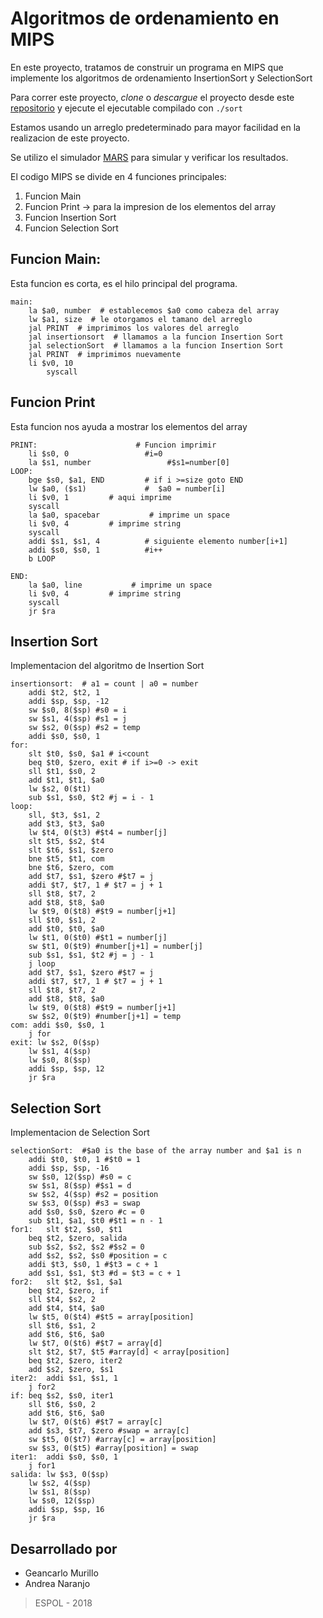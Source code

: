 # Algoritmos de ordenamiento en MIPS 

En este proyecto, tratamos de construir un programa en MIPS que implemente los algoritmos de ordenamiento InsertionSort y SelectionSort

Para correr este proyecto, *clone* o *descargue* el proyecto desde este [repositorio](https://github.com/gcmurillo/sorts_MIPS) y ejecute el ejecutable compilado con `./sort`

Estamos usando un arreglo predeterminado para mayor facilidad en la realizacion de este proyecto.

Se utilizo el simulador [MARS](http://courses.missouristate.edu/KenVollmar/MARS/) para simular y verificar los resultados.

El codigo MIPS se divide en 4 funciones principales:

1. Funcion Main
2. Funcion Print -> para la impresion de los elementos del array
3. Funcion Insertion Sort
4. Funcion Selection Sort

## Funcion Main:

Esta funcion es corta, es el hilo principal del programa. 

```
main:
	la $a0, number  # establecemos $a0 como cabeza del array
	lw $a1, size  # le otorgamos el tamano del arreglo
	jal PRINT  # imprimimos los valores del arreglo
	jal insertionsort  # llamamos a la funcion Insertion Sort
 	jal selectionSort  # llamamos a la funcion Insertion Sort
	jal PRINT  # imprimimos nuevamente
	li $v0, 10                
        syscall

```

## Funcion Print

Esta funcion nos ayuda a mostrar los elementos del array

```
PRINT:          			# Funcion imprimir
    li $s0, 0                 #i=0
    la $s1, number                 #$s1=number[0]
LOOP:
    bge $s0, $a1, END         # if i >=size goto END
    lw $a0, ($s1)             #  $a0 = number[i]
    li $v0, 1         # aqui imprime          
    syscall
    la $a0, spacebar           # imprime un space
    li $v0, 4         # imprime string               
    syscall
    addi $s1, $s1, 4          # siguiente elemento number[i+1]
    addi $s0, $s0, 1          #i++
    b LOOP

END:
	la $a0, line           # imprime un space
    li $v0, 4         # imprime string  
	syscall   
    jr $ra
```

## Insertion Sort

Implementacion del algoritmo de Insertion Sort

```
insertionsort: 	# a1 = count | a0 = number
	addi $t2, $t2, 1 
	addi $sp, $sp, -12
	sw $s0, 8($sp) #s0 = i
	sw $s1, 4($sp) #s1 = j
	sw $s2, 0($sp) #s2 = temp
	addi $s0, $s0, 1
for: 		
	slt $t0, $s0, $a1 # i<count  
	beq $t0, $zero, exit # if i>=0 -> exit
	sll $t1, $s0, 2
	add $t1, $t1, $a0
	lw $s2, 0($t1)
	sub $s1, $s0, $t2 #j = i - 1
loop: 	
	sll, $t3, $s1, 2
	add $t3, $t3, $a0
	lw $t4, 0($t3) #$t4 = number[j]
	slt $t5, $s2, $t4 
	slt $t6, $s1, $zero
	bne $t5, $t1, com
	bne $t6, $zero, com
	add $t7, $s1, $zero #$t7 = j
	addi $t7, $t7, 1 # $t7 = j + 1
	sll $t8, $t7, 2
	add $t8, $t8, $a0
	lw $t9, 0($t8) #$t9 = number[j+1]
	sll $t0, $s1, 2
	add $t0, $t0, $a0
	lw $t1, 0($t0) #$t1 = number[j]
	sw $t1, 0($t9) #number[j+1] = number[j]
	sub $s1, $s1, $t2 #j = j - 1
	j loop
	add $t7, $s1, $zero #$t7 = j
	addi $t7, $t7, 1 # $t7 = j + 1
	sll $t8, $t7, 2
	add $t8, $t8, $a0
	lw $t9, 0($t8) #$t9 = number[j+1]
	sw $s2, 0($t9) #number[j+1] = temp
com: addi $s0, $s0, 1
	j for
exit: lw $s2, 0($sp)
	lw $s1, 4($sp)
	lw $s0, 8($sp)
	addi $sp, $sp, 12
	jr $ra
```

## Selection Sort

Implementacion de Selection Sort

```
selectionSort: 	#$a0 is the base of the array number and $a1 is n
	addi $t0, $t0, 1 #$t0 = 1
	addi $sp, $sp, -16
	sw $s0, 12($sp) #s0 = c
	sw $s1, 8($sp) #$s1 = d
	sw $s2, 4($sp) #s2 = position
	sw $s3, 0($sp) #s3 = swap
	add $s0, $s0, $zero #c = 0
	sub $t1, $a1, $t0 #$t1 = n - 1
for1: 	slt $t2, $s0, $t1
	beq $t2, $zero, salida
	sub $s2, $s2, $s2 #$s2 = 0
	add $s2, $s2, $s0 #position = c
	addi $t3, $s0, 1 #$t3 = c + 1
	add $s1, $s1, $t3 #d = $t3 = c + 1
for2: 	slt $t2, $s1, $a1
	beq $t2, $zero, if
	sll $t4, $s2, 2
	add $t4, $t4, $a0
	lw $t5, 0($t4) #$t5 = array[position]
	sll $t6, $s1, 2
	add $t6, $t6, $a0
	lw $t7, 0($t6) #$t7 = array[d]
	slt $t2, $t7, $t5 #array[d] < array[position]
	beq $t2, $zero, iter2
	add $s2, $zero, $s1
iter2: 	addi $s1, $s1, 1
	j for2
if: beq $s2, $s0, iter1
	sll $t6, $s0, 2
	add $t6, $t6, $a0
	lw $t7, 0($t6) #$t7 = array[c]
	add $s3, $t7, $zero #swap = array[c]
	sw $t5, 0($t7) #array[c] = array[position]
	sw $s3, 0($t5) #array[position] = swap
iter1: 	addi $s0, $s0, 1
	j for1
salida: lw $s3, 0($sp)
	lw $s2, 4($sp)
	lw $s1, 8($sp)
	lw $s0, 12($sp)
	addi $sp, $sp, 16
	jr $ra
```

Desarrollado por 
----------------

* Geancarlo Murillo
* Andrea Naranjo

> ESPOL - 2018